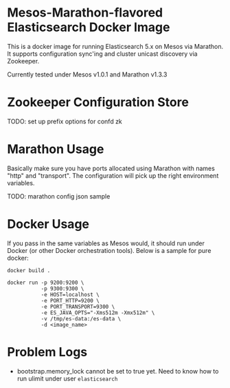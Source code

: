 Mesos-Marathon-flavored Elasticsearch Docker Image
===

This is a docker image for running Elasticsearch 5.x on Mesos via Marathon. It supports configuration sync'ing and cluster unicast discovery via Zookeeper.

Currently tested under Mesos v1.0.1 and Marathon v1.3.3

Zookeeper Configuration Store
===

TODO: set up prefix options for confd zk 

Marathon Usage
=== 

Basically make sure you have ports allocated using Marathon with names "http" and "transport". The configuration will pick up the right environment variables.

TODO: marathon config json sample


Docker Usage
===

If you pass in the same variables as Mesos would, it should run under Docker (or other Docker orchestration tools). Below is a sample for pure docker:

```shell
docker build .

docker run -p 9200:9200 \
           -p 9300:9300 \
           -e HOST=localhost \
           -e PORT_HTTP=9200 \
           -e PORT_TRANSPORT=9300 \
           -e ES_JAVA_OPTS="-Xms512m -Xmx512m" \
           -v /tmp/es-data:/es-data \
           -d <image_name>
```

Problem Logs
===

* bootstrap.memory_lock cannot be set to true yet. Need to know how to run ulimit under user `elasticsearch`
